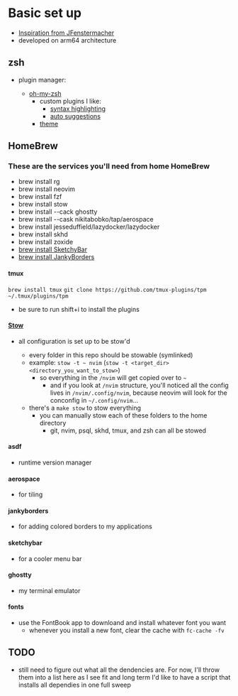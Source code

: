 # Basic set up

- [Inspiration from JFenstermacher](https://github.com/JFenstermacher/dotfiles/)
- developed on arm64 architecture

## zsh

- plugin manager:

  - [oh-my-zsh](https://ohmyz.sh/)
    - custom plugins I like:
      - [syntax highlighting](https://github.com/zsh-users/zsh-syntax-highlighting/blob/master/INSTALL.md)
      - [auto suggestions](https://github.com/zsh-users/zsh-autosuggestions)
    - [theme](https://github.com/romkatv/powerlevel10k)

## HomeBrew

### These are the services you'll need from home HomeBrew

- brew install rg
- brew install neovim
- brew install fzf
- brew install stow
- brew install --cack ghostty
- brew install --cask nikitabobko/tap/aerospace
- brew install jesseduffield/lazydocker/lazydocker
- brew install skhd
- brew install zoxide
- [brew install SketchyBar](https://github.com/FelixKratz/SketchyBar)
- [brew install JankyBorders](https://github.com/FelixKratz/JankyBorders)

#### tmux

`brew install tmux`
`git clone https://github.com/tmux-plugins/tpm ~/.tmux/plugins/tpm`

- be sure to run <C-a> shift+i to install the plugins

#### [Stow](https://www.gnu.org/software/stow/)

- all configuration is set up to be stow'd

  - every folder in this repo should be stowable (symlinked)
  - example: `stow -t ~ nvim` (`stow -t <target_dir> <directory_you_want_to_stow>`)
    - so everything in the `/nvim` will get copied over to `~`
      - and if you look at `/nvim` structure, you'll noticed all the config lives in `/nvim/.config/nvim`, because neovim will look for the conconfig in `~/.config/nvim`...
  - there's a `make stow` to stow everything
    - you can manually stow each of these folders to the home directory
      - git, nvim, psql, skhd, tmux, and zsh can all be stowed

#### asdf

- runtime version manager

#### aerospace

- for tiling

#### jankyborders

- for adding colored borders to my applications

#### sketchybar

- for a cooler menu bar

#### ghostty

- my terminal emulator

#### fonts

- use the FontBook app to downloand and install whatever font you want
  - whenever you install a new font, clear the cache with `fc-cache -fv`

## TODO

- still need to figure out what all the dendencies are. For now, I'll throw them into a list here as I see fit and long term I'd like to have a script that installs all dependies in one full sweep

